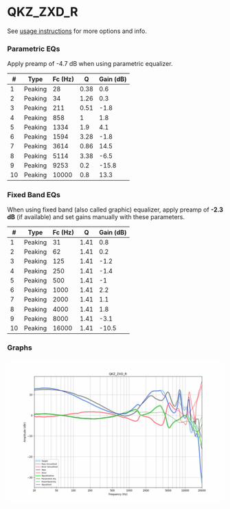 # QKZ_ZXD_R
See [usage instructions](https://github.com/jaakkopasanen/AutoEq#usage) for more options and info.

### Parametric EQs
Apply preamp of -4.7 dB when using parametric equalizer.

|   # | Type    |   Fc (Hz) |    Q |   Gain (dB) |
|-----|---------|-----------|------|-------------|
|   1 | Peaking |        28 | 0.38 |         0.6 |
|   2 | Peaking |        34 | 1.26 |         0.3 |
|   3 | Peaking |       211 | 0.51 |        -1.8 |
|   4 | Peaking |       858 | 1    |         1.8 |
|   5 | Peaking |      1334 | 1.9  |         4.1 |
|   6 | Peaking |      1594 | 3.28 |        -1.8 |
|   7 | Peaking |      3614 | 0.86 |        14.5 |
|   8 | Peaking |      5114 | 3.38 |        -6.5 |
|   9 | Peaking |      9253 | 0.2  |       -15.8 |
|  10 | Peaking |     10000 | 0.8  |        13.3 |

### Fixed Band EQs
When using fixed band (also called graphic) equalizer, apply preamp of **-2.3 dB** (if available) and set gains manually with these parameters.

|   # | Type    |   Fc (Hz) |    Q |   Gain (dB) |
|-----|---------|-----------|------|-------------|
|   1 | Peaking |        31 | 1.41 |         0.8 |
|   2 | Peaking |        62 | 1.41 |         0.2 |
|   3 | Peaking |       125 | 1.41 |        -1.2 |
|   4 | Peaking |       250 | 1.41 |        -1.4 |
|   5 | Peaking |       500 | 1.41 |        -1   |
|   6 | Peaking |      1000 | 1.41 |         2.2 |
|   7 | Peaking |      2000 | 1.41 |         1.1 |
|   8 | Peaking |      4000 | 1.41 |         1.8 |
|   9 | Peaking |      8000 | 1.41 |        -3.1 |
|  10 | Peaking |     16000 | 1.41 |       -10.5 |

### Graphs
![](./QKZ_ZXD_R.png)
